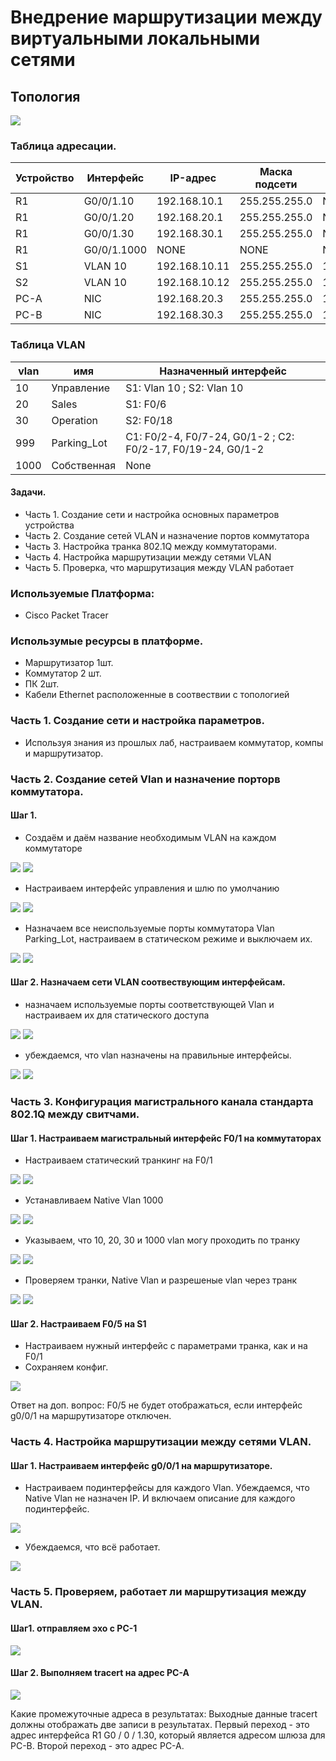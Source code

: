 # Внедрение маршрутизации между виртуальными локальными сетями
## Топология
![](https://github.com/Despirant/Desp_Labs/blob/main/pics/Labs6Topology.PNG)
### Таблица адресации.

| Устройство  | Интерфейс  | IP-адрес  | Маска подсети  | Шлюз по умолчанию  |
|---|---|---|---|---|
| R1  | G0/0/1.10  | 192.168.10.1  |  255.255.255.0 | NONE  |
| R1  | G0/0/1.20  | 192.168.20.1  |  255.255.255.0 | NONE  |
| R1  | G0/0/1.30  | 192.168.30.1  |  255.255.255.0 | NONE  |
| R1  | G0/0/1.1000  | NONE  | NONE  | NONE  |
| S1  | VLAN 10  | 192.168.10.11  | 255.255.255.0  | 192.168.10.1  |
| S2  | VLAN 10  | 192.168.10.12  | 255.255.255.0  | 192.168.10.1  |
| PC-A  | NIC  | 192.168.20.3  | 255.255.255.0  | 192.168.20.1  |
| PC-B  | NIC  | 192.168.30.3  | 255.255.255.0  | 192.168.30.1  |

### Таблица VLAN

| vlan  | имя  | Назначенный интерфейс  |
|---|---|---|
| 10  | Управление  | S1: Vlan 10 ; S2: Vlan 10  |
| 20  | Sales  | S1: F0/6  |
| 30  | Operation  | S2: F0/18  |
| 999  |  Parking_Lot | C1: F0/2-4, F0/7-24, G0/1-2 ; C2: F0/2-17, F0/19-24, G0/1-2  |
| 1000  | Собственная  | None  |

 #### Задачи.
 - Часть 1. Создание сети и настройка основных параметров устройства
 - Часть 2. Создание сетей VLAN и назначение портов коммутатора
 - Часть 3. Настройка транка 802.1Q между коммутаторами.
 - Часть 4. Настройка маршрутизации между сетями VLAN
 - Часть 5. Проверка, что маршрутизация между VLAN работает

 ### Используемые Платформа:
  - Cisco Packet Tracer
 ### Использумые ресурсы в платформе.
  - Маршрутизатор 1шт.
  - Коммутатор 2 шт.
  - ПК 2шт.
  - Кабели Ethernet расположенные в соотвествии с топологией

### Часть 1. Создание сети и настройка параметров. 
- Используя знания из прошлых лаб, настраиваем коммутатор, компы и маршрутизатор.
### Часть 2. Создание сетей Vlan и назначение порторв коммутатора. 
#### Шаг 1. 
- Создаём и даём название необходимым VLAN на каждом коммутаторе

![](https://github.com/Despirant/Desp_Labs/blob/main/pics/Labs6S1VlanNames.PNG)
![](https://github.com/Despirant/Desp_Labs/blob/main/pics/Labs6S2VlanNames.PNG)

- Настраиваем интерфейс управления и шлю по умолчанию

![](https://github.com/Despirant/Desp_Labs/blob/main/pics/Labs6S1VlanGateWay.PNG)
![](https://github.com/Despirant/Desp_Labs/blob/main/pics/Labs6S2VlanGateWay.PNG)

- Назначаем все неиспользуемые порты коммутатора Vlan Parking_Lot, настраиваем в статическом режиме и выключаем их.

![](https://github.com/Despirant/Desp_Labs/blob/main/pics/Labs6S1Vlan999addshut.PNG)
![](https://github.com/Despirant/Desp_Labs/blob/main/pics/Labs6S1Vlan999addshut.PNG)


#### Шаг 2. Назначаем сети VLAN соотвествующим интерфейсам.
- назначаем используемые порты соответствующей Vlan и настраиваем их для статического доступа

![](https://github.com/Despirant/Desp_Labs/blob/main/pics/Labs6S1VlanInterface.PNG)
![](https://github.com/Despirant/Desp_Labs/blob/main/pics/Labs6S2VlanInterface.PNG)

- убеждаемся, что vlan назначены на правильные интерфейсы.

![](https://github.com/Despirant/Desp_Labs/blob/main/pics/Labs6S1VlanAllOk.PNG)
![](https://github.com/Despirant/Desp_Labs/blob/main/pics/Labs6S2VlanAllOk.PNG)

### Часть 3. Конфигурация магистрального канала стандарта 802.1Q между свитчами.
#### Шаг 1. Настраиваем магистральный интерфейс F0/1 на коммутаторах 
- Настраиваем статический транкинг на F0/1

![](https://github.com/Despirant/Desp_Labs/blob/main/pics/Labs6S1TrunkF1.PNG)
![](https://github.com/Despirant/Desp_Labs/blob/main/pics/Labs6S2TrunkF1.PNG)

- Устанавливаем Native Vlan 1000

![](https://github.com/Despirant/Desp_Labs/blob/main/pics/Labs6S1Vlan1000.PNG)
![](https://github.com/Despirant/Desp_Labs/blob/main/pics/Labs6S2Vlan1000.PNG)

- Указываем, что 10, 20, 30 и 1000 vlan могу проходить по транку

![](https://github.com/Despirant/Desp_Labs/blob/main/pics/Labs6S1TrunkAllowed.PNG)
![](https://github.com/Despirant/Desp_Labs/blob/main/pics/Labs6S2TrunkAllowed.PNG)

- Проверяем транки, Native Vlan и разрешеные vlan через транк

![](https://github.com/Despirant/Desp_Labs/blob/main/pics/Labs6S1TrunkCheck.PNG)
![](https://github.com/Despirant/Desp_Labs/blob/main/pics/Labs6S2TrunkCheck.PNG)

#### Шаг 2. Настраиваем F0/5 на S1
- Настраиваем нужный интерфейс с параметрами транка, как и на F0/1
- Сохраняем конфиг.

![](https://github.com/Despirant/Desp_Labs/blob/main/pics/Labs6S1F5Trunk.PNG)
 
Ответ на доп. вопрос:  F0/5 не будет отображаться, если интерфейс g0/0/1 на маршрутизаторе отключен.

### Часть 4. Настройка маршрутизации между сетями VLAN. 
#### Шаг 1. Настраиваем интерфейс g0/0/1 на маршрутизаторе.
- Настраиваем подинтерфейсы для каждого Vlan. Убеждаемся, что Native Vlan не назначен IP. И включаем описание для каждого подинтерфейс.

![](https://github.com/Despirant/Desp_Labs/blob/main/pics/Labs6R1VlanConfig.PNG)
 
- Убеждаемся, что всё работает.

![](https://github.com/Despirant/Desp_Labs/blob/main/pics/Labs6R1VsoChotko.PNG)

### Часть 5. Проверяем, работает ли маршрутизация между VLAN. 
#### Шаг1. отправляем эхо с PC-1

![](https://github.com/Despirant/Desp_Labs/blob/main/pics/labs6PCApingAll.PNG)

#### Шаг 2. Выполняем tracert на адрес PC-A

![](https://github.com/Despirant/Desp_Labs/blob/main/pics/Labs6PCBtoPCATracert.PNG)

Какие промежуточные адреса в результатах: Выходные данные tracert должны отображать две записи в результатах. Первый переход - это адрес интерфейса R1 G0 / 0 / 1.30, который является адресом шлюза для PC-B. Второй переход - это адрес PC-A.

